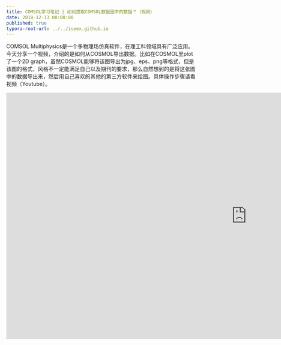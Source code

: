 ```yaml
---
title: COMSOL学习笔记 | 如何提取COMSOL数据图中的数据？（视频）
date: 2018-12-13 00:00:00
published: true
typora-root-url: ../../iseex.github.io
---
```


COMSOL Multiphysics是一个多物理场仿真软件，在理工科领域具有广泛应用。今天分享一个视频，介绍的是如何从COSMOL导出数据。比如在COSMOL里plot了一个2D graph，虽然COSMOL能够将该图导出为jpg、eps、png等格式，但是该图的格式，风格不一定能满足自己以及期刊的要求，那么自然想到的是将这张图中的数据导出来，然后用自己喜欢的其他的第三方软件来绘图。具体操作步骤请看视频（Youtube）。

<iframe width="1280" height="656" src="https://www.youtube.com/embed/3HJTEYfqW5E" frameborder="0" allow="accelerometer; autoplay; encrypted-media; gyroscope; picture-in-picture" allowfullscreen></iframe>